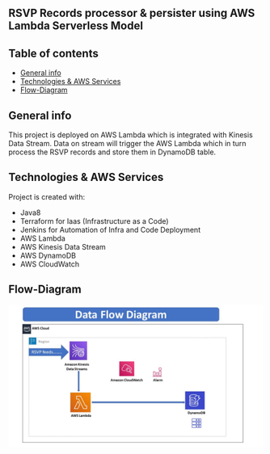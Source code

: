 ## RSVP Records processor & persister using AWS Lambda Serverless Model

## Table of contents
* [General info](#general-info)
* [Technologies & AWS Services](#technologies)
* [Flow-Diagram](#flow-diagram)


## General info
This project is deployed on AWS Lambda which is integrated with Kinesis Data Stream.
Data on stream will trigger the AWS Lambda which in turn process the RSVP records and store
them in DynamoDB table.


## Technologies & AWS Services
Project is created with:
* Java8
* Terraform for Iaas (Infrastructure as a Code)
* Jenkins for Automation of Infra and Code Deployment
* AWS Lambda
* AWS Kinesis Data Stream
* AWS DynamoDB 
* AWS CloudWatch

## Flow-Diagram
![Data Flow Diagram for RSVP Feeds](./images/flow-diagram.jpg)